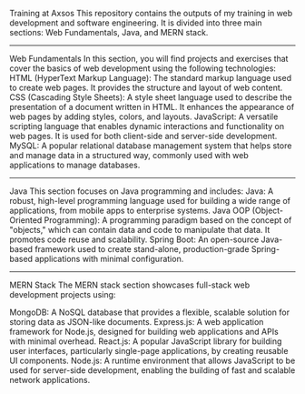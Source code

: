 Training at Axsos
This repository contains the outputs of my training in web development and software engineering. It is divided into three main sections: Web Fundamentals, Java, and MERN stack.

--------------------------------------------------------------------------------------------------------------------------------------------

Web Fundamentals
In this section, you will find projects and exercises that cover the basics of web development using the following technologies:
HTML (HyperText Markup Language): The standard markup language used to create web pages. It provides the structure and layout of web content.
CSS (Cascading Style Sheets): A style sheet language used to describe the presentation of a document written in HTML. It enhances the appearance of web pages by adding styles, colors, and layouts.
JavaScript: A versatile scripting language that enables dynamic interactions and functionality on web pages. It is used for both client-side and server-side development.
MySQL: A popular relational database management system that helps store and manage data in a structured way, commonly used with web applications to manage databases.

--------------------------------------------------------------------------------------------------------------------------------------------

Java
This section focuses on Java programming and includes:
Java: A robust, high-level programming language used for building a wide range of applications, from mobile apps to enterprise systems.
Java OOP (Object-Oriented Programming): A programming paradigm based on the concept of "objects," which can contain data and code to manipulate that data. It promotes code reuse and scalability.
Spring Boot: An open-source Java-based framework used to create stand-alone, production-grade Spring-based applications with minimal configuration.

--------------------------------------------------------------------------------------------------------------------------------------------

MERN Stack
The MERN stack section showcases full-stack web development projects using:

MongoDB: A NoSQL database that provides a flexible, scalable solution for storing data as JSON-like documents.
Express.js: A web application framework for Node.js, designed for building web applications and APIs with minimal overhead.
React.js: A popular JavaScript library for building user interfaces, particularly single-page applications, by creating reusable UI components.
Node.js: A runtime environment that allows JavaScript to be used for server-side development, enabling the building of fast and scalable network applications.
